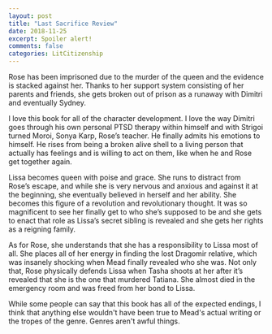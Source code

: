 ```yaml
---
layout: post
title: "Last Sacrifice Review"
date: 2018-11-25
excerpt: Spoiler alert!
comments: false
categories: LitCitizenship
---
```

Rose has been imprisoned due to the murder of the queen and the evidence is stacked against her. Thanks to her support system consisting of her parents and friends, she gets broken out of prison as a runaway with Dimitri and eventually Sydney.

I love this book for all of the character development. I love the way Dimitri goes through his own personal PTSD therapy within himself and with Strigoi turned Moroi, Sonya Karp, Rose’s teacher. He finally admits his emotions to himself. He rises from being a broken alive shell to a living person that actually has feelings and is willing to act on them, like when he and Rose get together again.

Lissa becomes queen with poise and grace. She runs to distract from Rose’s escape, and while she is very nervous and anxious and against it at the beginning, she eventually believed in herself and her ability. She becomes this figure of a revolution and revolutionary thought. It was so magnificent to see her finally get to who she’s supposed to be and she gets to enact that role as Lissa’s secret sibling is revealed and she gets her rights as a reigning family.  

As for Rose, she understands that she has a responsibility to Lissa most of all. She places all of her energy in finding the lost Dragomir relative, which was insanely shocking when Mead finally revealed who she was. Not only that, Rose physically defends Lissa when Tasha shoots at her after it’s revealed that she is the one that murdered Tatiana. She almost died in the emergency room and was freed from her bond to Lissa.

While some people can say that this book has all of the expected endings, I think that anything else wouldn't have been true to Mead's actual writing or the tropes of the genre. Genres aren't awful things. 
